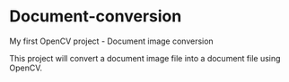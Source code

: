 # Document-conversion
My first OpenCV project - Document image conversion

This project will convert a document image file into a document file using OpenCV.
